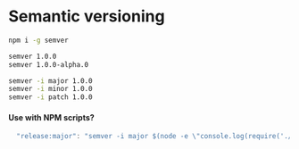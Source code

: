 # Semantic versioning

```sh
npm i -g semver

semver 1.0.0
semver 1.0.0-alpha.0

semver -i major 1.0.0
semver -i minor 1.0.0
semver -i patch 1.0.0
```


#### Use with NPM scripts?
```js
  "release:major": "semver -i major $(node -e \"console.log(require('./package.json').version);\") && npm publish . "
```
